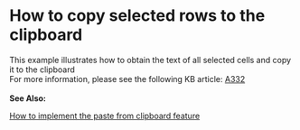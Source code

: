 # How to copy  selected rows to the clipboard


<p>This example illustrates how to obtain the text of all selected cells and copy it to the clipboard<br />
For more information, please see the following KB article: <a href="https://www.devexpress.com/Support/Center/p/A332">A332</a><u><br />
</u><br />
<strong>See Also:</strong></p><p><a href="https://www.devexpress.com/Support/Center/p/E5201">How to implement the paste from clipboard feature</a></p>

<br/>


